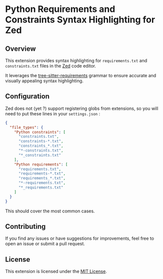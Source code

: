 # Python Requirements and Constraints Syntax Highlighting for Zed

## Overview

This extension provides syntax highlighting for `requirements.txt` and `constraints.txt` files in the [Zed](https://zed.dev/) code editor.

It leverages the [tree-sitter-requirements](https://github.com/tree-sitter-grammars/tree-sitter-requirements) grammar to ensure accurate and visually appealing syntax highlighting.

## Configuration

Zed does not (yet ?) support registering globs from extensions, so you will need to put these lines in your `settings.json` :

```json
{
  "file_types": {
    "Python constraints": [
      "constraints.txt",
      "constraints-*.txt",
      "constraints_*.txt",
      "*-constraints.txt",
      "*_constraints.txt"
    ],
    "Python requirements": [
      "requirements.txt",
      "requirements-*.txt",
      "requirements_*.txt",
      "*-requirements.txt",
      "*_requirements.txt"
    ]
  }
}
```

This should cover the most common cases.

## Contributing

If you find any issues or have suggestions for improvements, feel free to open an issue or submit a pull request.

## License

This extension is licensed under the [MIT License](LICENSE).
